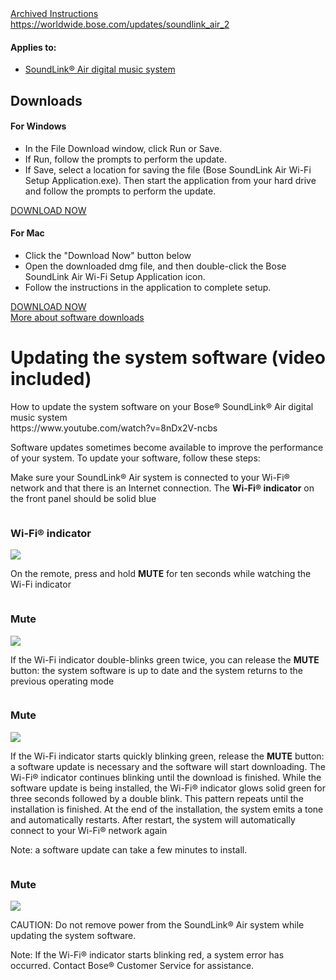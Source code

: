 <div data-id="SupportTabs_tab3" class="bose-tabContent__content " lpos="Downloads region area">
<a name="SupportTabs_tab3" title=""></a>
<a href="https://web.archive.org/web/20180724145141/https://www.bose.com/en_us/support/products/portable_speakers_support/soundlink_air.html">Archived Instructions</a><br>
<a href="https://worldwide.bose.com/updates/soundlink_air_2">https://worldwide.bose.com/updates/soundlink_air_2</a>
<div class="articleAppliesTo">
<div class="bose-list bose-list--appliesToList">
<h4 class="bose-list__title">Applies to: </h4>
<ul class="bose-list__list">
<li class="bose-list__listitem ">
<a href="https://web.archive.org/web/20180724145141/https://www.bose.com/en_us/support/products/portable_speakers_support/soundlink_air.html">SoundLink® Air digital music system</a>
</li>
</ul>
</div>
</div>
<h2 class="bose-tabContent__title ">Downloads</h2>
<div class="title">
<h4 class="bose-title -left -productPage  ">
For Windows
</h4>
</div>
<div class="list">
<div class="bose-list bose-list--none   ">
<ul class="bose-list__list bose-list__list--bullet">
<li class="bose-list__listitem "><span>In the File Download window, click Run or Save.</span></li>
<li class="bose-list__listitem "><span>If Run, follow the prompts to perform the update.</span></li>
<li class="bose-list__listitem bose-list__listitem--last"><span>If Save, select a location for saving the file (Bose SoundLink Air Wi-Fi Setup Application.exe). Then start the application from your hard drive and follow the prompts to perform the update.</span></li>
</ul>
</div></div>
<div class="buttonLink">
<a href="https://downloads.bose.com/ced/bose_soundlink_air/windows/Bose%20SoundLink%20Air%20Wi-Fi%20Setup%20Application.exe" role="button" class="bose-buttonLink bose-buttonLink--type1 none     " title="DOWNLOAD NOW" target="_self">
<span>DOWNLOAD NOW</span>
</a>
</div>
<div class="title">
<h4 class="bose-title -left -productPage  ">
For Mac
</h4>
</div>
<div class="list">
<div class="bose-list bose-list--none   ">
<ul class="bose-list__list bose-list__list--bullet">
<li class="bose-list__listitem "><span>Click the "Download Now" button below</span></li>
<li class="bose-list__listitem "><span>Open the downloaded dmg file, and then double-click the Bose SoundLink Air Wi-Fi Setup Application icon.</span></li>
<li class="bose-list__listitem bose-list__listitem--last"><span>Follow the instructions in the application to complete setup.</span></li>
</ul>
</div></div>
<div class="buttonLink">
<a href="https://downloads.bose.com/ced/bose_soundlink_air/mac/Bose%20SoundLink%20Air%20Wi-Fi%20Setup%20Application.dmg" role="button" class="bose-buttonLink bose-buttonLink--type1 none     " title="DOWNLOAD NOW" target="_self">
<span>DOWNLOAD NOW</span>
</a>
</div>
<div class="linkButtonAttachment">
<div class="bose-linkButtonAttachment">
<a class="bose-linkButtonAttachment__link bose-link   none " href="https://web.archive.org/web/20170313190255/https://www.bose.com/en_us/support/article/updating-the-system-software-video-included-soundlink-air.html" target="_self" alt="More about software downloads" title="More about software downloads">More about software downloads</a>
</div>
</div>
</div>
<main>
<div class="pageTitle title">
<h1 class="bose-title bose-title--mainTitle   -">
Updating the system software (video included)
</h1>
</div>
How to update the system software on your Bose® SoundLink® Air digital music system<br>
https://www.youtube.com/watch?v=8nDx2V-ncbs
<div class="text">
<div class="bose-richText  ">
<p>Software updates sometimes become available to improve the performance of your system. To update your software, follow these steps:</p>
</div>
</div>
<div class="list">
<div class="bose-list bose-list--none   -tempStepFix">
<div class="bose-list__list bose-list__list--numbered">
<div class="listItem">
<div class="bose-list__listitem">
<div class="text">
<div class="bose-richText  ">
<p>Make sure your SoundLink® Air system is connected to your Wi-Fi® network and that there is an Internet connection. The <strong>Wi-Fi® indicator</strong> on the front panel should be solid blue</p>
</div>
</div>
<div class="column">
<div class="bose-column ">
<div class="bose-column__container">
<section class="grid-12 bose-column__column no-gutter ">
<div class="no-gutter-left grid-4 grid-medium-4 clear-medium-left grid-small-12">
<div class="title">
<h3 class="bose-title -center   -">
Wi-Fi® indicator
</h3>
</div>
<div class="adaptiveImageComponent image parbase">
<div class=" bose-adaptiveImage   ">
<div class="bose-adaptiveImage__container">
<img src="https://github.com/bosefirmware/ced-old/raw/master/bose_soundlink_air/soundlink_air_wifi_indicator.png">
</div>
</div>
</div>
</div>
<div class="no-gutter-left grid-8 grid-medium-8  grid-small-12">
</div>
</section>
</div>
</div>
</div>
</div>
</div>
<div class="listItem">
<div class="bose-list__listitem">
<div class="text">
<div class="bose-richText  ">
<p>On the remote, press and hold <strong>MUTE</strong> for ten seconds while watching the Wi-Fi indicator</p>
</div>
</div>
<div class="column">
<div class="bose-column ">
<div class="bose-column__container">
<section class="grid-12 bose-column__column no-gutter ">
<div class="no-gutter-left grid-3 grid-medium-6 clear-medium-left grid-small-12">
<div class="title">
<h3 class="bose-title -center   -">
Mute
</h3>
</div>
<div class="adaptiveImageComponent image parbase">
<div class=" bose-adaptiveImage   ">
<div class="bose-adaptiveImage__container">
<img src="https://github.com/bosefirmware/ced-old/raw/master/bose_soundlink_air/sl_rc_air_digital_mute.png">
</div>
</div>
</div>
</div>
<div class="no-gutter-left grid-9 grid-medium-6  grid-small-12">
</div>
</section>
</div>
</div>
</div>
<div class="list">
<div class="bose-list bose-list--none   -tempStepFix">
<div class="bose-list__list bose-list__list--bullet">
<div class="listItem">
<div class="bose-list__listitem">
<div class="text">
<div class="bose-richText  ">
<p>If the Wi-Fi indicator double-blinks green twice, you can release the <strong>MUTE</strong> button: the system software is up to date and the system returns to the previous operating mode</p>
</div>
</div>
<div class="column">
<div class="bose-column ">
<div class="bose-column__container">
<section class="grid-12 bose-column__column no-gutter ">
<div class="no-gutter-left grid-3 grid-medium-6 clear-medium-left grid-small-12">
<div class="title">
<h3 class="bose-title -center   -">
Mute
</h3>
</div>
<div class="adaptiveImageComponent image parbase">
<div class=" bose-adaptiveImage   ">
<div class="bose-adaptiveImage__container">
<img src="https://github.com/bosefirmware/ced-old/raw/master/bose_soundlink_air/sl_rc_air_digital_mute.png">
</div>
</div>
</div>
</div>
<div class="no-gutter-left grid-9 grid-medium-6  grid-small-12">
</div>
</section>
</div>
</div>
</div>
</div>
</div>
<div class="listItem">
<div class="bose-list__listitem">
<div class="text">
<div class="bose-richText  ">
<p>If the Wi-Fi indicator starts quickly blinking green, release the <strong>MUTE</strong> button: a software update is necessary and the software will start downloading. The Wi-Fi® indicator continues blinking until the download is finished. While the software update is being installed, the Wi-Fi® indicator glows solid green for three seconds followed by a double blink. This pattern repeats until the installation is finished. At the end of the installation, the system emits a tone and automatically restarts. After restart, the system will automatically connect to your Wi-Fi® network again</p><p>Note: a software update can take a few minutes to install.</p>
</div>
</div>
<div class="column">
<div class="bose-column ">
<div class="bose-column__container">
<section class="grid-12 bose-column__column no-gutter ">
<div class="no-gutter-left grid-3 grid-medium-6 clear-medium-left grid-small-12">
<div class="title">
<h3 class="bose-title -center   -">
Mute
</h3>
</div>
<div class="adaptiveImageComponent image parbase">
<div class=" bose-adaptiveImage   ">
<div class="bose-adaptiveImage__container">
<img src="https://github.com/bosefirmware/ced-old/raw/master/bose_soundlink_air/sl_rc_air_digital_mute.png">
</div>
</div>
</div>
</div>
<div class="no-gutter-left grid-9 grid-medium-6  grid-small-12">
</div>
</section>
</div>
</div>
</div>
</div>
</div>
</div>
</div></div>
</div>
</div>
</div>
</div></div>
<div class="text">
<div class="bose-richText  ">
<p>CAUTION: Do not remove power from the SoundLink® Air system while updating the system software.</p><p>Note: If the Wi-Fi® indicator starts blinking red, a system error has occurred. Contact Bose® Customer Service for assistance.</p>
</div>
</main>
